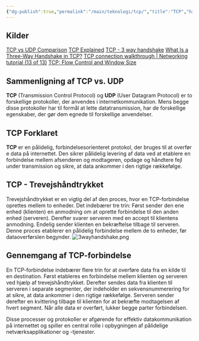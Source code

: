 ```yaml
---
{"dg-publish":true,"permalink":"/main/teknologi/tcp/","title":"TCP","hide":true,"tags":["Web_Design","Web_Development"],"created":"2024-09-20T10:05:41.514+02:00"}
---
```


## Kilder

[TCP vs UDP Comparison](https://www.youtube.com/watch?v=uwoD5YsGACg)
[TCP Explained](https://study-ccna.com/tcp-explained/)
[TCP - 3 way handshake](https://www.youtube.com/watch?v=xMtP5ZB3wSk)
[What Is a Three-Way Handshake in TCP?](https://www.youtube.com/watch?v=LyDqA-dAPW4)
[TCP connection walkthrough | Networking tutorial (13 of 13)](https://www.youtube.com/watch?v=F27PLin3TV0)
[TCP: Flow Control and Window Size](https://www.youtube.com/watch?v=4l2_BCr-bhw)

## **Sammenligning af TCP vs. UDP**

**TCP** (Transmission Control Protocol) og **UDP** (User Datagram Protocol) er to
forskellige protokoller, der anvendes i internetkommunikation. Mens begge
disse protokoller har til formål at lette datatransmission, har de
forskellige egenskaber, der gør dem egnede til forskellige anvendelser.

## **TCP Forklaret**

**TCP** er en pålidelig, forbindelsesorienteret protokol, der bruges til at overfør
e data på internettet. Den sikrer pålidelig levering af data ved at etablere en
forbindelse mellem afsenderen og modtageren, opdage og håndtere fejl under
transmission og sikre, at data ankommer i den rigtige rækkefølge.

## **TCP - Trevejshåndtrykket**

Trevejshåndtrykket er en vigtig del af den proces, hvor en TCP-forbindelse
oprettes mellem to enheder. Det indebærer tre trin: Først sender den ene
enhed (klienten) en anmodning om at oprette forbindelse til den anden enhed
(serveren). Derefter svarer serveren med en accept til klientens anmodning.
Endelig sender klienten en bekræftelse tilbage til serveren. Denne proces
etablerer en pålidelig forbindelse mellem de to enheder, før dataoverførslen
begynder.
![3wayhandshake.png](/img/user/Main/Images/3wayhandshake.png)

## **Gennemgang af TCP-forbindelse**

En TCP-forbindelse indebærer flere trin for at overføre data fra en kilde til
en destination. Først etableres en forbindelse mellem klienten og serveren ved
hjælp af trevejshåndtrykket. Derefter sendes data fra klienten til serveren i
separate segmenter, der indeholder en sekvensnummerering for at sikre, at data
ankommer i den rigtige rækkefølge. Serveren sender derefter en kvittering
tilbage til klienten for at bekræfte modtagelsen af hvert segment. Når alle
data er overført, lukker begge parter forbindelsen.

Disse processer og protokoller er afgørende for effektiv datakommunikation på
internettet og spiller en central rolle i opbygningen af pålidelige
netværksapplikationer og -tjenester.
